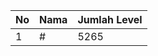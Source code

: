 | No | Nama            | Jumlah Level |
|----|-----------------|--------------|
| 1  | #    |    5265        |
